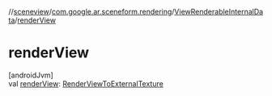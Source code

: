 //[sceneview](../../../index.md)/[com.google.ar.sceneform.rendering](../index.md)/[ViewRenderableInternalData](index.md)/[renderView](render-view.md)

# renderView

[androidJvm]\
val [renderView](render-view.md): [RenderViewToExternalTexture](../-render-view-to-external-texture/index.md)
